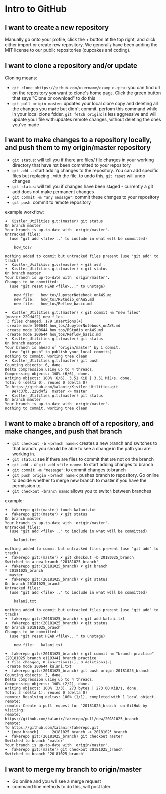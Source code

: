 # Intro to GitHub

## I want to create a new repository
Manually go onto your profile, click the + button at the top right, and click either import or create new repository. We generally have been adding the MIT license to our public repositories (cupcakes and coding).

## I want to clone a repository and/or update
Cloning means:
- `git clone <https://github.com/username/example.git>`: you can find url on the repository you want to clone's home page. Click the green button that says "Clone or download" to do this
- `git pull origin master`: updates your local clone copy and deleting all the changes you made but didn't commit. perform this command while in your local clone folder. `git fetch origin`: is less aggressive and will update your file with updates remote changes, without deleting the ones you've made

## I want to make changes to a repository locally, and push them to my origin/master repository

- `git status`: will tell you if there are files/ file changes in your working directory that have not been committed to your repository
- `git add .`: start adding changes to the repository. You can add specific files but replacing . with the file. to undo this, `git reset` will undo changes
- `git status`: will tell you if changes have been staged - currently a git add does not make permanent changes
- `git commit -m "any message"`: commit these changes to your repository
- `git push`: commit to remote repository

example workflow:
```
➜  Kistler_Utilities git:(master) git status
On branch master
Your branch is up-to-date with 'origin/master'.
Untracked files:
  (use "git add <file>..." to include in what will be committed)

	how_tos/

nothing added to commit but untracked files present (use "git add" to track)
➜  Kistler_Utilities git:(master) ✗ git add .
➜  Kistler_Utilities git:(master) ✗ git status
On branch master
Your branch is up-to-date with 'origin/master'.
Changes to be committed:
  (use "git reset HEAD <file>..." to unstage)

	new file:   how_tos/JupyterNotebook_onAWS.md
	new file:   how_tos/RStudio_onAWS.md
	new file:   how_tos/Reflow_basic.md

➜  Kistler_Utilities git:(master) ✗ git commit -m "new files"
[master 229d4f2] new files
 3 files changed, 179 insertions(+)
 create mode 100644 how_tos/JupyterNotebook_onAWS.md
 create mode 100644 how_tos/RStudio_onAWS.md
 create mode 100644 how_tos/Reflow_basic.md
➜  Kistler_Utilities git:(master) git status
On branch master
Your branch is ahead of 'origin/master' by 1 commit.
  (use "git push" to publish your local commits)
nothing to commit, working tree clean
➜  Kistler_Utilities git:(master) git push
Counting objects: 6, done.
Delta compression using up to 4 threads.
Compressing objects: 100% (6/6), done.
Writing objects: 100% (6/6), 3.51 KiB | 3.51 MiB/s, done.
Total 6 (delta 0), reused 0 (delta 0)
To https://github.com/kalanir/Kistler_Utilities.git
   9e7c37b..229d4f2  master -> master
➜  Kistler_Utilities git:(master) git status
On branch master
Your branch is up-to-date with 'origin/master'.
nothing to commit, working tree clean

```


## I want to make a branch off of a repository, and make changes, and push that branch
- `git checkout -b <branch name>`: creates a new branch and switches to that branch. you should be able to see a change in the path you are working in.
- `git status`: see if there are files to commit that are not on the branch
- `git add .` or `git add <file name>`: to start adding changes to branch
- `git commit -m "message"`: to commit changes to branch
- `git push origin <branch name>`: pushes branch to repository. Go online to decide whether to merge new branch to master if you have the permission to.
- `git checkout <branch name`: allows you to switch between branches

example:
```
➜  fakerepo git:(master) touch kalani.txt
➜  fakerepo git:(master) ✗ git status
On branch master
Your branch is up-to-date with 'origin/master'.
Untracked files:
  (use "git add <file>..." to include in what will be committed)

	kalani.txt

nothing added to commit but untracked files present (use "git add" to track)
➜  fakerepo git:(master) ✗ git checkout -b 20181025_branch
Switched to a new branch '20181025_branch'
➜  fakerepo git:(20181025_branch) ✗ git branch
* 20181025_branch
  master
➜  fakerepo git:(20181025_branch) ✗ git status
On branch 20181025_branch
Untracked files:
  (use "git add <file>..." to include in what will be committed)

	kalani.txt

nothing added to commit but untracked files present (use "git add" to track)
➜  fakerepo git:(20181025_branch) ✗ git add kalani.txt
➜  fakerepo git:(20181025_branch) ✗ git status
On branch 20181025_branch
Changes to be committed:
  (use "git reset HEAD <file>..." to unstage)

	new file:   kalani.txt

➜  fakerepo git:(20181025_branch) ✗ git commit -m "branch practice"
[20181025_branch e119344] branch practice
 1 file changed, 0 insertions(+), 0 deletions(-)
 create mode 100644 kalani.txt
➜  fakerepo git:(20181025_branch) git push origin 20181025_branch
Counting objects: 3, done.
Delta compression using up to 4 threads.
Compressing objects: 100% (2/2), done.
Writing objects: 100% (3/3), 273 bytes | 273.00 KiB/s, done.
Total 3 (delta 1), reused 0 (delta 0)
remote: Resolving deltas: 100% (1/1), completed with 1 local object.
remote:
remote: Create a pull request for '20181025_branch' on GitHub by visiting:
remote:      https://github.com/kalanir/fakerepo/pull/new/20181025_branch
remote:
To https://github.com/kalanir/fakerepo.git
 * [new branch]      20181025_branch -> 20181025_branch
➜  fakerepo git:(20181025_branch) git checkout master
Switched to branch 'master'
Your branch is up-to-date with 'origin/master'.
➜  fakerepo git:(master) git checkout 20181025_branch
Switched to branch '20181025_branch'
```
## I want to merge my branch to origin/master
- Go online and you will see a merge request
- command line methods to do this, will post later
